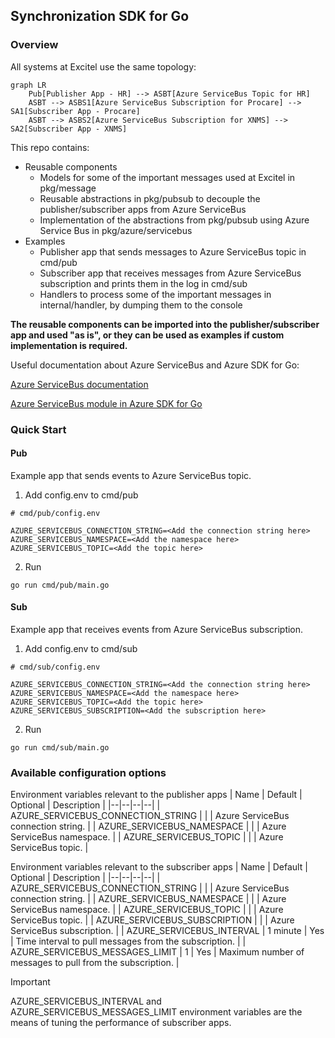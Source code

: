 ## Synchronization SDK for Go

### Overview

All systems at Excitel use the same topology:
```mermaid
graph LR
    Pub[Publisher App - HR] --> ASBT[Azure ServiceBus Topic for HR]
    ASBT --> ASBS1[Azure ServiceBus Subscription for Procare] --> SA1[Subscriber App - Procare]
    ASBT --> ASBS2[Azure ServiceBus Subscription for XNMS] --> SA2[Subscriber App - XNMS]
```

This repo contains:

- Reusable components
    - Models for some of the important messages used at Excitel in pkg/message
    - Reusable abstractions in pkg/pubsub to decouple the publisher/subscriber apps from Azure ServiceBus
    - Implementation of the abstractions from pkg/pubsub using Azure Service Bus in pkg/azure/servicebus
- Examples
    - Publisher app that sends messages to Azure ServiceBus topic in cmd/pub
    - Subscriber app that receives messages from Azure ServiceBus subscription and prints them in the log in cmd/sub
    - Handlers to process some of the important messages in internal/handler, by dumping them to the console

**The reusable components can be imported into the publisher/subscriber app and used "as is", or they can be used as examples if custom implementation is required.**

Useful documentation about Azure ServiceBus and Azure SDK for Go:

[Azure ServiceBus documentation](https://learn.microsoft.com/en-us/azure/service-bus-messaging/service-bus-messaging-overview)

[Azure ServiceBus module in Azure SDK for Go](https://github.com/Azure/azure-sdk-for-go/tree/main/sdk/messaging/azservicebus)

### Quick Start

#### Pub 

Example app that sends events to Azure ServiceBus topic.

1. Add config.env to cmd/pub

```env
# cmd/pub/config.env

AZURE_SERVICEBUS_CONNECTION_STRING=<Add the connection string here>
AZURE_SERVICEBUS_NAMESPACE=<Add the namespace here>
AZURE_SERVICEBUS_TOPIC=<Add the topic here>
```

2. Run

```shell
go run cmd/pub/main.go
```

#### Sub

Example app that receives events from Azure ServiceBus subscription.

1. Add config.env to cmd/sub

```env
# cmd/sub/config.env

AZURE_SERVICEBUS_CONNECTION_STRING=<Add the connection string here>
AZURE_SERVICEBUS_NAMESPACE=<Add the namespace here>
AZURE_SERVICEBUS_TOPIC=<Add the topic here>
AZURE_SERVICEBUS_SUBSCRIPTION=<Add the subscription here>
```

2. Run

```shell
go run cmd/sub/main.go
```

### Available configuration options

Environment variables relevant to the publisher apps
| Name | Default | Optional | Description |
|--|--|--|--|
| AZURE_SERVICEBUS_CONNECTION_STRING | | | Azure ServiceBus connection string. |
| AZURE_SERVICEBUS_NAMESPACE | | | Azure ServiceBus namespace. |
| AZURE_SERVICEBUS_TOPIC | | | Azure ServiceBus topic. |

Environment variables relevant to the subscriber apps
| Name | Default | Optional | Description |
|--|--|--|--|
| AZURE_SERVICEBUS_CONNECTION_STRING | | | Azure ServiceBus connection string. |
| AZURE_SERVICEBUS_NAMESPACE | | | Azure ServiceBus namespace. |
| AZURE_SERVICEBUS_TOPIC | | | Azure ServiceBus topic. |
| AZURE_SERVICEBUS_SUBSCRIPTION | | | Azure ServiceBus subscription. |
| AZURE_SERVICEBUS_INTERVAL | 1 minute | Yes | Time interval to pull messages from the subscription. |
| AZURE_SERVICEBUS_MESSAGES_LIMIT | 1 | Yes | Maximum number of messages to pull from the subscription. |

> [!IMPORTANT]
> AZURE_SERVICEBUS_INTERVAL and AZURE_SERVICEBUS_MESSAGES_LIMIT environment variables are the means of tuning the performance of subscriber apps.